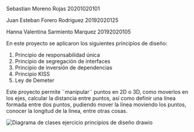 Sebastian Moreno Rojas 20201020101

Juan Esteban Forero Rodriguez 20192020125

Hanna Valentina Sarmiento Marquez 20192020105

En este proyecto se aplicaron los siguientes principios de diseño:
1. Principio de responsabilidad única
2. Principio de segregación de interfaces
3. Principio de inversión de dependencias
4. Principio KISS
5. Ley de Demeter

Este proyecto permite ¨manipular¨ puntos en 2D o 3D, como moverlos en los ejes, calcular la distancia entre puntos, así como definir una línea formada entre dos puntos, pudiendo mover la línea moviendo los puntos, conocer la longitud de la línea, entre otras cosas.

![Diagrama de clases ejercicio principios de diseño drawio](https://user-images.githubusercontent.com/72152587/143289945-10fec77e-ab7a-482d-a23b-7cff97758824.png)
